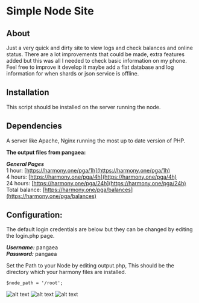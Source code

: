 
# Simple Node Site 

## About 
Just a very quick and dirty site to view logs and check balances and online status.
There are a lot improvements that could be made, extra features added but this was all I needed to check basic information on my phone.
Feel free to improve it develop it maybe add a flat database and log information for when shards or json service is offline.

## Installation
This script should be installed on the server running the node. 

## Dependencies
A server like Apache, Nginx running the most up to date version of PHP.

**The output files from pangaea:**

***General Pages***  
1 hour: [https://harmony.one/pga/1h](https://harmony.one/pga/1h)  
4 hours: [https://harmony.one/pga/4h](https://harmony.one/pga/4h)  
24 hours: [https://harmony.one/pga/24h](https://harmony.one/pga/24h)  
Total balance: [https://harmony.one/pga/balances](https://harmony.one/pga/balances)  

## Configuration:
The default login credentials are below but they can be changed by editing the login.php page.  

***Username:*** pangaea  
***Password:*** pangaea  

Set the Path to your Node by editing output.php, This should be the directory which your harmony files are installed.

    $node_path = '/root';

 ![alt text](https://raw.githubusercontent.com/kenny-gordon/pangaea-community/patch-1/kenny-gordon/simple%20site/Shard_Status.jpg)
 ![alt text](https://raw.githubusercontent.com/kenny-gordon/pangaea-community/patch-1/kenny-gordon/simple%20site/Log_Feed.jpg)
 ![alt text](https://raw.githubusercontent.com/kenny-gordon/pangaea-community/patch-1/kenny-gordon/simple%20site/Balance.jpg)
